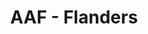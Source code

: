 ---
catalogo: ''
id: ''
link: https://www.aafintl.com/en/commercial
logo: /v1633616127/AAF-Flanders_Logo_yhyynb.png
meta_description: ¡Dando vida al aire limpio!
meta_keywords: Aire, filtros, aire acondicionado, filtro de aire
title: AAF - Flanders
weight: ''
menu:
  principal:
    parent: Marcas
    weight: 11
---